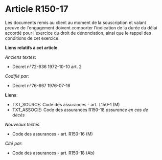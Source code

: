 # Article R150-17

Les documents remis au client au moment de la souscription et valant preuve de l'engagement doivent comporter l'indication de
la durée du délai accordé pour l'exercice du droit de dénonciation, ainsi que le rappel des conditions de cet exercice.

**Liens relatifs à cet article**

_Anciens textes_:

  - Décret n°72-936 1972-10-10 art. 2

_Codifié par_:

  - Décret n°76-667 1976-07-16

**Liens**:

  - TXT_SOURCE: Code des assurances - art. L150-1 (M)
  - TXT_ASSOCIE: Code des assurances R150-18 *assurance en cas de décès*

_Nouveaux textes_:

  - Code des assurances - art. R150-16 (M)

_Cité par_:

  - Code des assurances - art. R150-18 (Ab)
